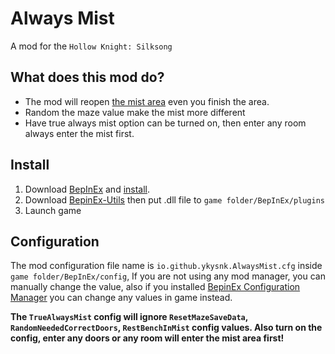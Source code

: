 # Always Mist

A mod for the `Hollow Knight: Silksong`

## What does this mod do?
* The mod will reopen [the mist area](https://hollowknightsilksong.wiki.fextralife.com/The+Mist) even you finish the area.
* Random the maze value make the mist more different
* Have true always mist option can be turned on, then enter any room always enter the mist first.

## Install
1. Download [BepInEx](https://github.com/BepInEx/BepInEx) and [install](https://docs.bepinex.dev/articles/user_guide/installation/index.html).
2. Download [BepinEx-Utils](https://github.com/T2PeNBiX99wcoxKv3A4g/BepinEx-Utils/releases/latest) then put .dll file to `game folder/BepInEx/plugins`
3. Launch game

## Configuration
The mod configuration file name is `io.github.ykysnk.AlwaysMist.cfg` inside `game folder/BepInEx/config`,
If you are not using any mod manager, you can manually change the value, also if you installed [BepinEx Configuration Manager](https://github.com/BepInEx/BepInEx.ConfigurationManager)
you can change any values in game instead.

**The `TrueAlwaysMist` config will ignore `ResetMazeSaveData`, `RandomNeededCorrectDoors`, `RestBenchInMist` config values.
Also turn on the config, enter any doors or any room will enter the mist area first!**